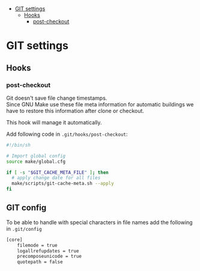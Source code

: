 - [GIT settings](#git-settings)
  - [Hooks](#hooks)
    - [post-checkout](#post-checkout)


# GIT settings

## Hooks

### post-checkout

Git doesn't save file change timestamps.<br/>
Since GNU Make use these file meta information for automatic buildings we have to restore this information after clone or checkout.

This hook will manage it automatically.

Add following code in ```.git/hooks/post-checkout```:
```sh
#!/bin/sh

# Import global config
source make/global.cfg

if [ -s "$GIT_CACHE_META_FILE" ]; then
  # apply change date for all files
  make/scripts/git-cache-meta.sh --apply
fi
```

## GIT config

To be able to handle with special characters in file names add the following in ```.git/config```

```sh
[core]
	filemode = true
	logallrefupdates = true
	precomposeunicode = true
	quotepath = false
```